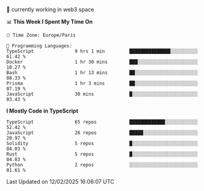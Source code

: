 🔭 currently working in web3 space

<!--START_SECTION:waka-->
📊 **This Week I Spent My Time On** 

```text
🕑︎ Time Zone: Europe/Paris

💬 Programming Languages: 
TypeScript               9 hrs 1 min         ███████████████░░░░░░░░░░   61.42 % 
Docker                   1 hr 30 mins        ███░░░░░░░░░░░░░░░░░░░░░░   10.27 % 
Bash                     1 hr 13 mins        ██░░░░░░░░░░░░░░░░░░░░░░░   08.33 % 
Prisma                   1 hr 3 mins         ██░░░░░░░░░░░░░░░░░░░░░░░   07.19 % 
JavaScript               30 mins             █░░░░░░░░░░░░░░░░░░░░░░░░   03.43 % 
```

**I Mostly Code in TypeScript** 

```text
TypeScript               65 repos            █████████████░░░░░░░░░░░░   52.42 % 
JavaScript               26 repos            █████░░░░░░░░░░░░░░░░░░░░   20.97 % 
Solidity                 5 repos             █░░░░░░░░░░░░░░░░░░░░░░░░   04.03 % 
Rust                     5 repos             █░░░░░░░░░░░░░░░░░░░░░░░░   04.03 % 
Python                   2 repos             ░░░░░░░░░░░░░░░░░░░░░░░░░   01.61 % 
```




 Last Updated on 12/02/2025 16:06:07 UTC
<!--END_SECTION:waka-->
